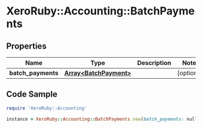 # XeroRuby::Accounting::BatchPayments

## Properties

Name | Type | Description | Notes
------------ | ------------- | ------------- | -------------
**batch_payments** | [**Array&lt;BatchPayment&gt;**](BatchPayment.md) |  | [optional] 

## Code Sample

```ruby
require 'XeroRuby::Accounting'

instance = XeroRuby::Accounting::BatchPayments.new(batch_payments: null)
```


